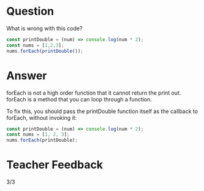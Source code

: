 # Question
What is wrong with this code?

```js
const printDouble = (num) => console.log(num * 2);
const nums = [1,2,3];
nums.forEach(printDouble());
```

# Answer
forEach is not a high order function that it cannot return the print out. forEach is a method that you can loop through a function. 


To fix this, you should pass the printDouble function itself as the callback to forEach, without invoking it:


```js
const printDouble = (num) => console.log(num * 2);
const nums = [1, 2, 3];
nums.forEach(printDouble);
```

# Teacher Feedback
3/3